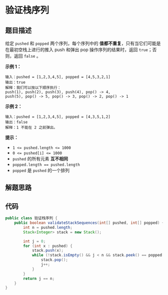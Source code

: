 # 验证栈序列



## 题目描述

给定 `pushed` 和 `popped` 两个序列，每个序列中的 **值都不重复**，只有当它们可能是在最初空栈上进行的推入 push 和弹出 pop 操作序列的结果时，返回 `true`；否则，返回 `false` 。

 

**示例 1：**

```
输入：pushed = [1,2,3,4,5], popped = [4,5,3,2,1]
输出：true
解释：我们可以按以下顺序执行：
push(1), push(2), push(3), push(4), pop() -> 4,
push(5), pop() -> 5, pop() -> 3, pop() -> 2, pop() -> 1
```

**示例 2：**

```
输入：pushed = [1,2,3,4,5], popped = [4,3,5,1,2]
输出：false
解释：1 不能在 2 之前弹出。
```

 

**提示：**

- `1 <= pushed.length <= 1000`
- `0 <= pushed[i] <= 1000`
- `pushed` 的所有元素 **互不相同**
- `popped.length == pushed.length`
- `popped` 是 `pushed` 的一个排列

## 解题思路



## 代码

```java
public class 验证栈序列 {
    public boolean validateStackSequences(int[] pushed, int[] popped) {
        int n = pushed.length;
        Stack<Integer> stack = new Stack();

        int j = 0;
        for (int x : pushed) {
            stack.push(x);
            while (!stack.isEmpty() && j < n && stack.peek() == popped[j]) {
                stack.pop();
                j++;
            }
        }
        return j == n;
    }
}
```




